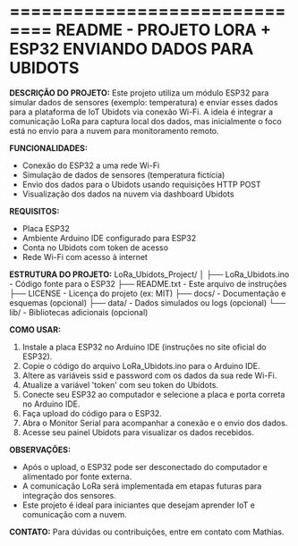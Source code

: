 ==============================
README - PROJETO LORA + ESP32 ENVIANDO DADOS PARA UBIDOTS
==============================

**DESCRIÇÃO DO PROJETO:**
Este projeto utiliza um módulo ESP32 para simular dados de sensores (exemplo: temperatura) 
e enviar esses dados para a plataforma de IoT Ubidots via conexão Wi-Fi. A ideia é 
integrar a comunicação LoRa para captura local dos dados, mas inicialmente o foco está 
no envio para a nuvem para monitoramento remoto.

**FUNCIONALIDADES:**
- Conexão do ESP32 a uma rede Wi-Fi
- Simulação de dados de sensores (temperatura fictícia)
- Envio dos dados para o Ubidots usando requisições HTTP POST
- Visualização dos dados na nuvem via dashboard Ubidots

**REQUISITOS:**
- Placa ESP32
- Ambiente Arduino IDE configurado para ESP32
- Conta no Ubidots com token de acesso
- Rede Wi-Fi com acesso à internet

**ESTRUTURA DO PROJETO:**
LoRa_Ubidots_Project/
│
├── LoRa_Ubidots.ino      - Código fonte para o ESP32
├── README.txt            - Este arquivo de instruções
├── LICENSE               - Licença do projeto (ex: MIT)
├── docs/                 - Documentação e esquemas (opcional)
├── data/                 - Dados simulados ou logs (opcional)
└── lib/                  - Bibliotecas adicionais (opcional)

**COMO USAR:**
1. Instale a placa ESP32 no Arduino IDE (instruções no site oficial do ESP32).
2. Copie o código do arquivo LoRa_Ubidots.ino para o Arduino IDE.
3. Altere as variáveis ssid e password com os dados da sua rede Wi-Fi.
4. Atualize a variável 'token' com seu token do Ubidots.
5. Conecte seu ESP32 ao computador e selecione a placa e porta correta no Arduino IDE.
6. Faça upload do código para o ESP32.
7. Abra o Monitor Serial para acompanhar a conexão e o envio dos dados.
8. Acesse seu painel Ubidots para visualizar os dados recebidos.

**OBSERVAÇÕES:**
- Após o upload, o ESP32 pode ser desconectado do computador e alimentado por fonte externa.
- A comunicação LoRa será implementada em etapas futuras para integração dos sensores.
- Este projeto é ideal para iniciantes que desejam aprender IoT e comunicação com a nuvem.

**CONTATO:**
Para dúvidas ou contribuições, entre em contato com Mathias.
